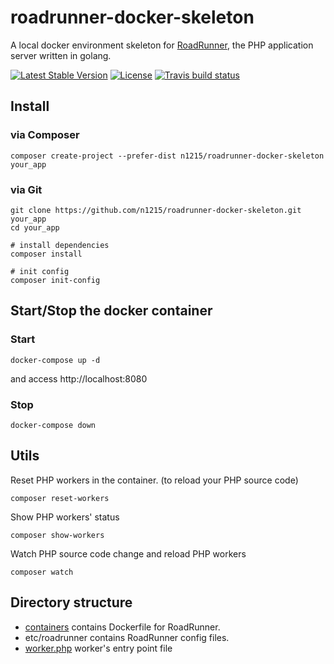 # roadrunner-docker-skeleton
A local docker environment skeleton for [RoadRunner](https://github.com/spiral/roadrunner), the PHP application server written in golang.

[![Latest Stable Version](https://poser.pugx.org/n1215/roadrunner-docker-skeleton/v/stable)](https://packagist.org/packages/n1215/roadrunner-docker-skeleton)
[![License](https://poser.pugx.org/n1215/roadrunner-docker-skeleton/license)](https://packagist.org/packages/n1215/roadrunner-docker-skeleton)
[![Travis build status](https://travis-ci.org/n1215/roadrunner-docker-skeleton.svg?branch=master)](https://travis-ci.org/n1215/roadrunner-docker-skeleton)

## Install

### via Composer
```
composer create-project --prefer-dist n1215/roadrunner-docker-skeleton your_app
```

### via Git
```
git clone https://github.com/n1215/roadrunner-docker-skeleton.git your_app
cd your_app

# install dependencies
composer install

# init config
composer init-config
```

## Start/Stop the docker container

### Start

```
docker-compose up -d
```

and access http://localhost:8080

### Stop

```
docker-compose down
```

## Utils

Reset PHP workers in the container. (to reload your PHP source code)

```
composer reset-workers
```

Show PHP workers' status

```
composer show-workers
```

Watch PHP source code change and reload PHP workers
```
composer watch
```


## Directory structure
- [containers](containers) contains Dockerfile for RoadRunner.
- etc/roadrunner contains RoadRunner config files.
- [worker.php](worker.php) worker's entry point file
